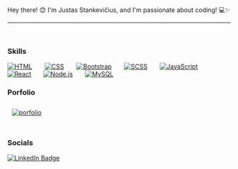 Hey there! 😊 I'm Justas Stankevičius, and I'm passionate about coding! 💻✨

<hr/>
<br/>

### Skills

[![HTML](https://skillicons.dev/icons?i=html)](https://skillicons.dev) &nbsp;&nbsp;&nbsp;&nbsp;&nbsp; [![CSS](https://skillicons.dev/icons?i=css)](https://skillicons.dev) &nbsp;&nbsp;&nbsp;&nbsp;&nbsp; [![Bootstrap](https://skillicons.dev/icons?i=bootstrap)](https://skillicons.dev) &nbsp;&nbsp;&nbsp;&nbsp;&nbsp; [![SCSS](https://skillicons.dev/icons?i=scss)](https://skillicons.dev) &nbsp;&nbsp;&nbsp;&nbsp;&nbsp; [![JavaScript](https://skillicons.dev/icons?i=javascript)](https://skillicons.dev) &nbsp;&nbsp;&nbsp;&nbsp;&nbsp; [![React](https://skillicons.dev/icons?i=react)](https://skillicons.dev) &nbsp;&nbsp;&nbsp;&nbsp;&nbsp; [![Node.js](https://skillicons.dev/icons?i=nodejs)](https://skillicons.dev) &nbsp;&nbsp;&nbsp;&nbsp;&nbsp; [![MySQL](https://skillicons.dev/icons?i=mysql)](https://skillicons.dev)

### Porfolio
<div  id="badges">
<a 
    href="https://justas10k.github.io/portfolio/" target="_blank" rel="noopener noreferrer">
    <img style="padding: 10px;" src="https://img.shields.io/badge/Porfolio-blue" alt="porfolio" />
</a>
</div>

<br/>

### Socials

<div id="badges">
  <a href="https://www.linkedin.com/in/justas-stankevicius-430119293/">
    <img src="https://img.shields.io/badge/LinkedIn-blue?style=for-the-badge&logo=linkedin&logoColor=white" alt="LinkedIn Badge"/>
  </a>
</div>
